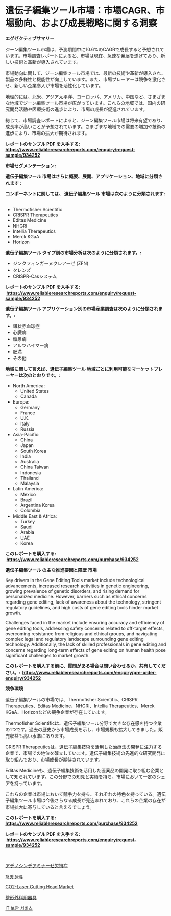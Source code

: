 <p><h1>遺伝子編集ツール市場：市場CAGR、市場動向、および成長戦略に関する洞察</h1></p><p><strong>エグゼクティブサマリー</strong></p>
<p><p>ジーン編集ツール市場は、予測期間中に10.6%のCAGRで成長すると予想されています。市場調査レポートによると、市場は現在、急速な発展を遂げており、新しい技術と革新が導入されています。</p><p>市場動向に関して、ジーン編集ツール市場では、最新の技術や革新が導入され、製品の多様性と機能性が向上しています。また、市場プレーヤーは競争を激化させ、新しい企業参入が市場を活性化しています。</p><p>地理的には、北米、アジア太平洋、ヨーロッパ、アメリカ、中国など、さまざまな地域でジーン編集ツール市場が広がっています。これらの地域では、国内の研究開発活動や医療技術の進歩により、市場の成長が促進されています。</p><p>総じて、市場調査レポートによると、ジーン編集ツール市場は将来有望であり、成長率が高いことが予想されています。さまざまな地域での需要の増加や技術の進歩により、市場の拡大が期待されます。</p></p>
<p><strong>レポートのサンプル PDF を入手する: <a href="https://www.reliableresearchreports.com/enquiry/request-sample/934252">https://www.reliableresearchreports.com/enquiry/request-sample/934252</a></strong></p>
<p><strong>市場セグメンテーション:</strong></p>
<p><strong> 遺伝子編集ツール 市場はさらに概要、展開、アプリケーション、地域に分類されます :</strong></p>
<p><strong>コンポーネントに関しては、 遺伝子編集ツール 市場は次のように分類されます: &nbsp;</strong></p>
<p><ul><li>Thermofisher Scientific</li><li>CRISPR Therapeutics</li><li>Editas Medicine</li><li>NHGRI</li><li>Intellia Therapeutics</li><li>Merck KGaA</li><li>Horizo​​n</li></ul></p>
<p><strong> 遺伝子編集ツール タイプ別の市場分析は次のように分類されます。:</strong></p>
<p><ul><li>ジンクフィンガーヌクレアーゼ (ZFN)</li><li>タレンズ</li><li>CRISPR-Casシステム</li></ul></p>
<p><strong>レポートのサンプル PDF を入手する: &nbsp;<a href="https://www.reliableresearchreports.com/enquiry/request-sample/934252">https://www.reliableresearchreports.com/enquiry/request-sample/934252</a></strong></p>
<p><strong> 遺伝子編集ツール アプリケーション別の市場産業調査は次のように分類されます。:</strong></p>
<p><ul><li>鎌状赤血球症</li><li>心臓病</li><li>糖尿病</li><li>アルツハイマー病</li><li>肥満</li><li>その他</li></ul></p>
<p><strong>地域に関して言えば、遺伝子編集ツール 地域ごとに利用可能なマーケットプレーヤーは次のとおりです。:</strong></p>
<p><ul>
    <li>
        North America:
        <ul>
            <li>United States</li>
            <li>Canada</li>
        </ul>
    </li>
    <li>
        Europe:
        <ul>
            <li>Germany</li>
            <li>France</li>
            <li>U.K.</li>
            <li>Italy</li>
            <li>Russia</li>
        </ul>
    </li>
    <li>
        Asia-Pacific:
        <ul>
            <li>China</li>
            <li>Japan</li>
            <li>South Korea</li>
            <li>India</li>
            <li>Australia</li>
            <li>China Taiwan</li>
            <li>Indonesia</li>
            <li>Thailand</li>
            <li>Malaysia</li>
        </ul>
    </li>
    <li>
        Latin America:
        <ul>
            <li>Mexico</li>
            <li>Brazil</li>
            <li>Argentina Korea</li>
            <li>Colombia</li>
        </ul>
    </li>
    <li>
        Middle East & Africa:
        <ul>
            <li>Turkey</li>
            <li>Saudi</li>
            <li>Arabia</li>
            <li>UAE</li>
            <li>Korea</li>
        </ul>
    </li>
    </ul></p>
<p><strong>このレポートを購入する: &nbsp;<a href="https://www.reliableresearchreports.com/purchase/934252">https://www.reliableresearchreports.com/purchase/934252</a></strong></p>
<p><strong>遺伝子編集ツール の主な推進要因と障壁 市場</strong></p>
<p><p>Key drivers in the Gene Editing Tools market include technological advancements, increased research activities in genetic engineering, growing prevalence of genetic disorders, and rising demand for personalized medicine. However, barriers such as ethical concerns regarding gene editing, lack of awareness about the technology, stringent regulatory guidelines, and high costs of gene editing tools hinder market growth. </p><p>Challenges faced in the market include ensuring accuracy and efficiency of gene editing tools, addressing safety concerns related to off-target effects, overcoming resistance from religious and ethical groups, and navigating complex legal and regulatory landscape surrounding gene editing technology. Additionally, the lack of skilled professionals in gene editing and concerns regarding long-term effects of gene editing on human health pose significant challenges to market growth.</p></p>
<p><strong>このレポートを購入する前に、質問がある場合は問い合わせるか、共有してください。:&nbsp; <a href="https://www.reliableresearchreports.com/enquiry/pre-order-enquiry/934252">https://www.reliableresearchreports.com/enquiry/pre-order-enquiry/934252</a></strong></p>
<p><strong>競争環境</strong></p>
<p><p>遺伝子編集ツールの市場では、Thermofisher Scientific、CRISPR Therapeutics、Editas Medicine、NHGRI、Intellia Therapeutics、Merck KGaA、Horizo​​nなどの競争企業が存在しています。</p><p>Thermofisher Scientificは、遺伝子編集ツール分野で大きな存在感を持つ企業の1つです。過去の歴史から市場成長を示し、市場規模も拡大してきました。販売収益も高い水準にあります。</p><p>CRISPR Therapeuticsは、遺伝子編集技術を活用した治療法の開発に注力する企業で、市場での地位を確立しています。遺伝子編集技術の先進的な研究開発に取り組んでおり、市場成長が期待されています。</p><p>Editas Medicineも、遺伝子編集技術を活用した医薬品の開発に取り組む企業として知られています。この分野での知見と実績を持ち、市場において一定のシェアを持っています。</p><p>これらの企業は市場において競争力を持ち、それぞれの特色を持っている。遺伝子編集ツール市場は今後さらなる成長が見込まれており、これらの企業の存在が市場拡大に寄与していると言えるでしょう。</p></p>
<p><strong>このレポートを購入する: &nbsp; <a href="https://www.reliableresearchreports.com/purchase/934252">https://www.reliableresearchreports.com/purchase/934252</a></strong></p>
<p><strong>レポートのサンプル PDF を入手する: &nbsp;<a href="https://www.reliableresearchreports.com/enquiry/request-sample/934252">https://www.reliableresearchreports.com/enquiry/request-sample/934252</a></strong><strong></strong></p>
<p>&nbsp;</p>
<p><p><a href="https://medium.com/@jaynedurgan2023/%E3%82%A2%E3%83%87%E3%83%8E%E3%82%B7%E3%83%B3%E3%83%87%E3%82%A2%E3%83%9F%E3%83%8A%E3%83%BC%E3%82%BC%E6%AC%A0%E9%99%A5%E3%81%AE%E5%B8%82%E5%A0%B4%E5%8B%95%E5%90%91%E3%81%A8%E5%B8%82%E5%A0%B4%E5%88%86%E6%9E%90%E3%81%AF-2024%E5%B9%B4%E3%81%8B%E3%82%892031%E5%B9%B4%E3%81%AE%E6%9C%9F%E9%96%93%E3%81%AB%E4%BA%88%E6%B8%AC%E3%81%95%E3%82%8C%E3%81%A6%E3%81%84%E3%81%BE%E3%81%99-d01948fe528c">アデノシンデアミナーゼ欠損症</a></p><p><a href="https://github.com/crfsywufhm81415/Market-Research-Report-List-1/blob/main/4635118184418.md">해양 물류</a></p><p><a href="https://github.com/Krish2023na/Market-Research-Report-List-3/blob/main/co2-laser-cutting-head-market.md">CO2-Laser Cutting Head Market</a></p><p><a href="https://github.com/cnnriuez22368/Market-Research-Report-List-1/blob/main/6963486184394.md">整形外科用器具</a></p><p><a href="https://github.com/vs10l4sfg5c/Market-Research-Report-List-1/blob/main/7128037184419.md">IT 보안 서비스</a></p></p>